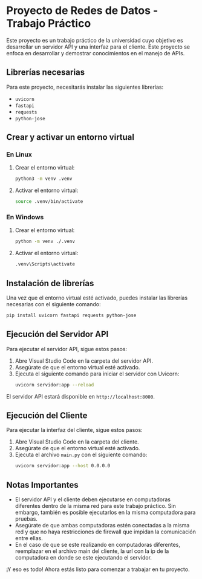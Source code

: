 # Proyecto de Redes de Datos - Trabajo Práctico

Este proyecto es un trabajo práctico de la universidad cuyo objetivo es desarrollar un servidor API y una interfaz para el cliente. Este proyecto se enfoca en desarrollar y demostrar conocimientos en el manejo de APIs.

## Librerías necesarias

Para este proyecto, necesitarás instalar las siguientes librerías:

- `uvicorn`
- `fastapi`
- `requests`
- `python-jose`

## Crear y activar un entorno virtual

### En Linux
1. Crear el entorno virtual:
    ```bash
    python3 -m venv .venv
    ```

2. Activar el entorno virtual:
    ```bash
    source .venv/bin/activate
    ```

### En Windows

1. Crear el entorno virtual:
    ```bash
    python -m venv ./.venv
    ```

2. Activar el entorno virtual:
    ```bash
    .venv\Scripts\activate
    ```

## Instalación de librerías

Una vez que el entorno virtual esté activado, puedes instalar las librerías necesarias con el siguiente comando:

```bash
pip install uvicorn fastapi requests python-jose
```
## Ejecución del Servidor API

Para ejecutar el servidor API, sigue estos pasos:

1. Abre Visual Studio Code en la carpeta del servidor API.
2. Asegúrate de que el entorno virtual esté activado.
3. Ejecuta el siguiente comando para iniciar el servidor con Uvicorn:
    ```bash
    uvicorn servidor:app --reload
    ```

El servidor API estará disponible en `http://localhost:8000`.

## Ejecución del Cliente

Para ejecutar la interfaz del cliente, sigue estos pasos:

1. Abre Visual Studio Code en la carpeta del cliente.
2. Asegúrate de que el entorno virtual esté activado.
3. Ejecuta el archivo `main.py` con el siguiente comando:
    ```bash
    uvicorn servidor:app --host 0.0.0.0
    ```

## Notas Importantes

- El servidor API y el cliente deben ejecutarse en computadoras diferentes dentro de la misma red para este trabajo práctico. Sin embargo, también es posible ejecutarlos en la misma computadora para pruebas.
- Asegúrate de que ambas computadoras estén conectadas a la misma red y que no haya restricciones de firewall que impidan la comunicación entre ellas.
- En el caso de que se este realizando en computadoras diferentes, reemplazar en el archivo main del cliente, la url con la ip de la computadora en donde se este ejecutando el servidor.

¡Y eso es todo! Ahora estás listo para comenzar a trabajar en tu proyecto.